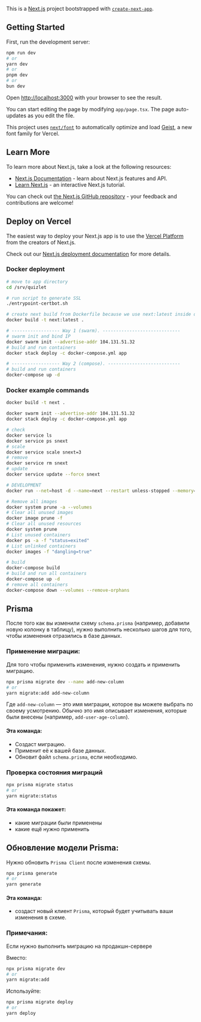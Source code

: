 This is a [Next.js](https://nextjs.org) project bootstrapped with [`create-next-app`](https://nextjs.org/docs/app/api-reference/cli/create-next-app).

## Getting Started

First, run the development server:

```bash
npm run dev
# or
yarn dev
# or
pnpm dev
# or
bun dev
```

Open [http://localhost:3000](http://localhost:3000) with your browser to see the result.

You can start editing the page by modifying `app/page.tsx`. The page auto-updates as you edit the file.

This project uses [`next/font`](https://nextjs.org/docs/app/building-your-application/optimizing/fonts) to automatically optimize and load [Geist](https://vercel.com/font), a new font family for Vercel.

## Learn More

To learn more about Next.js, take a look at the following resources:

- [Next.js Documentation](https://nextjs.org/docs) - learn about Next.js features and API.
- [Learn Next.js](https://nextjs.org/learn) - an interactive Next.js tutorial.

You can check out [the Next.js GitHub repository](https://github.com/vercel/next.js) - your feedback and contributions are welcome!

## Deploy on Vercel

The easiest way to deploy your Next.js app is to use the [Vercel Platform](https://vercel.com/new?utm_medium=default-template&filter=next.js&utm_source=create-next-app&utm_campaign=create-next-app-readme) from the creators of Next.js.

Check out our [Next.js deployment documentation](https://nextjs.org/docs/app/building-your-application/deploying) for more details.

### Docker deployment

```bash
# move to app directory
cd /srv/quizlet

# run script to generate SSL
./entrypoint-certbot.sh

# create next build from Dockerfile because we use next:latest inside docker-compose.yml
docker build -t next:latest .

# ------------------ Way 1 (swarm). -----------------------------
# swarm init and bind IP
docker swarm init --advertise-addr 104.131.51.32
# build and run containers
docker stack deploy -c docker-compose.yml app

# ------------------ Way 2 (compose). ---------------------------
# build and run containers
docker-compose up -d
```

### Docker example commands

```bash
docker build -t next .

docker swarm init --advertise-addr 104.131.51.32
docker stack deploy -c docker-compose.yml app

# check
docker service ls
docker service ps snext
# scale
docker service scale snext=3
# remove
docker service rm snext
# update
docker service update --force snext

# DEVELOPMENT
docker run --net=host -d --name=next --restart unless-stopped --memory=1024m next

# Remove all images
docker system prune -a --volumes
# Clear all unused images
docker image prune -f
# Clear all unused resources
docker system prune
# List unused containers
docker ps -a -f "status=exited"
# List unlinked containers
docker images -f "dangling=true"

# build
docker-compose build
# build and run all containers
docker-compose up -d
# remove all containers
docker-compose down --volumes --remove-orphans
```

## Prisma

После того как вы изменили схему `schema.prisma` (например, добавили новую колонку в таблицу), 
нужно выполнить несколько шагов для того, чтобы изменения отразились в базе данных.


### Применение миграции: 

Для того чтобы применить изменения, нужно создать и применить миграцию.

```bash
npx prisma migrate dev --name add-new-column
# or
yarn migrate:add add-new-column
```

Где `add-new-column` — это имя миграции, которое вы можете выбрать по своему усмотрению. 
Обычно это имя описывает изменения, которые были внесены (например, `add-user-age-column`).

#### Эта команда:
- Создаст миграцию.
- Применит её к вашей базе данных.
- Обновит файл `schema.prisma`, если необходимо.

### Проверка состояния миграций

```bash
npx prisma migrate status
# or
yarn migrate:status
```

#### Эта команда покажет:
- какие миграции были применены 
- какие ещё нужно применить

## Обновление модели Prisma:

Нужно обновить `Prisma Client` после изменения схемы.

```bash
npx prisma generate
# or
yarn generate
```

#### Эта команда:
- создаст новый клиент `Prisma`, который будет учитывать ваши изменения в схеме.

### Примечания:

Если нужно выполнить миграцию на продакшн-сервере

Вместо: 

```bash
npx prisma migrate dev
# or
yarn migrate:add
```

Используйте: 

```bash
npx prisma migrate deploy
# or
yarn deploy
```
